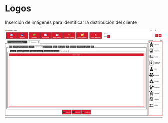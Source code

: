 # Logos

Inserción de imágenes para identificar la distribución del cliente

![](../../../.gitbook/assets/image%20%28396%29.png)

